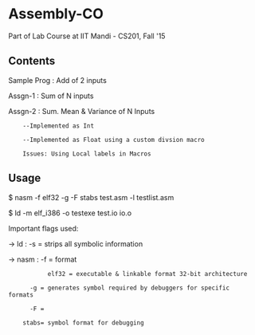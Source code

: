 # Assembly-CO
Part of Lab Course at IIT Mandi - CS201, Fall '15

## Contents

Sample Prog : Add of 2 inputs

Assgn-1 	: Sum of N inputs

Assgn-2		: Sum. Mean & Variance of N Inputs

		--Implemented as Int

		--Implemented as Float using a custom divsion macro

		Issues: Using Local labels in Macros

## Usage

$ nasm -f elf32 -g -F stabs test.asm -l testlist.asm

$ ld -m elf_i386 -o testexe test.io io.o

Important flags used:

-> ld 	: -s = strips all symbolic information

-> nasm	: -f = format

			   elf32 = executable & linkable format 32-bit architecture

		  -g = generates symbol required by debuggers for specific 		formats

		  -F = 

		stabs= symbol format for debugging